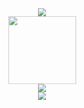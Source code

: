 <div align="center"> <img src="https://metrics.lecoq.io/Deweysec?template=classic&config.timezone=Asia%2FShanghai"> </div>
<div align="center"> <img height="137px" src="https://github-readme-stats.vercel.app/api?username=Deweysec&hide_title=true&hide_border=true&show_icons=trueline_height=21&text_color=000&icon_color=000&bg_color=0,ea6161,ffc64d,fffc4d,52fa5a&theme=graywhite" /> </div>
<div align="center"> <img src="https://activity-graph.herokuapp.com/graph?username=Deweysec&theme=xcode" /> </div>
<div align="center"> <img src="https://visitor-badge.glitch.me/badge?page_id=Deweysec" /> </div>
